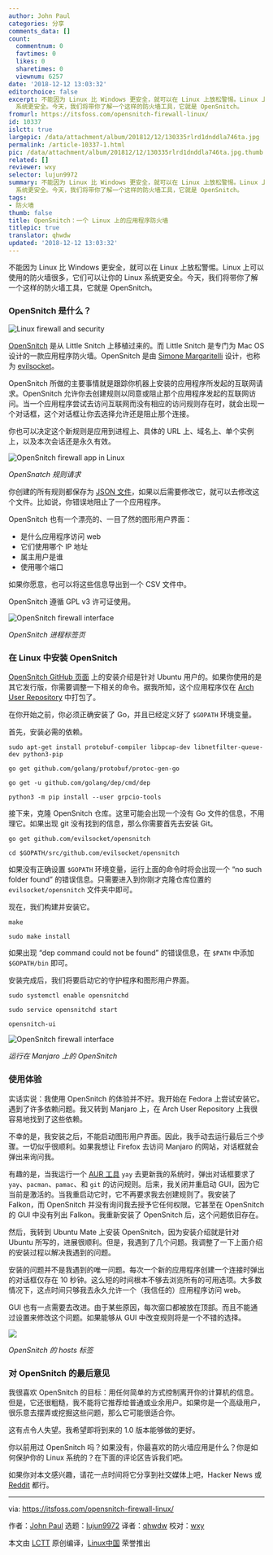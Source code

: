 ```yaml
---
author: John Paul
categories: 分享
comments_data: []
count:
  commentnum: 0
  favtimes: 0
  likes: 0
  sharetimes: 0
  viewnum: 6257
date: '2018-12-12 13:03:32'
editorchoice: false
excerpt: 不能因为 Linux 比 Windows 更安全，就可以在 Linux 上放松警惕。Linux 上可以使用的防火墙很多，它们可以让你的 Linux
  系统更安全。今天，我们将带你了解一个这样的防火墙工具，它就是 OpenSnitch。
fromurl: https://itsfoss.com/opensnitch-firewall-linux/
id: 10337
islctt: true
largepic: /data/attachment/album/201812/12/130335rlrd1dnddla746ta.jpg
permalink: /article-10337-1.html
pic: /data/attachment/album/201812/12/130335rlrd1dnddla746ta.jpg.thumb.jpg
related: []
reviewer: wxy
selector: lujun9972
summary: 不能因为 Linux 比 Windows 更安全，就可以在 Linux 上放松警惕。Linux 上可以使用的防火墙很多，它们可以让你的 Linux
  系统更安全。今天，我们将带你了解一个这样的防火墙工具，它就是 OpenSnitch。
tags:
- 防火墙
thumb: false
title: OpenSnitch：一个 Linux 上的应用程序防火墙
titlepic: true
translator: qhwdw
updated: '2018-12-12 13:03:32'
---
```


不能因为 Linux 比 Windows 更安全，就可以在 Linux 上放松警惕。Linux 上可以使用的防火墙很多，它们可以让你的 Linux 系统更安全。今天，我们将带你了解一个这样的防火墙工具，它就是 OpenSnitch。


### OpenSnitch 是什么？


![Linux firewall and security](/data/attachment/album/201812/12/130335rlrd1dnddla746ta.jpg)


[OpenSnitch](https://www.opensnitch.io/) 是从 Little Snitch 上移植过来的。而 Little Snitch 是专门为 Mac OS 设计的一款应用程序防火墙。OpenSnitch 是由 [Simone Margaritelli](https://github.com/evilsocket) 设计，也称为 [evilsocket](https://twitter.com/evilsocket)。


OpenSnitch 所做的主要事情就是跟踪你机器上安装的应用程序所发起的互联网请求。OpenSnitch 允许你去创建规则以同意或阻止那个应用程序发起的互联网访问。当一个应用程序尝试去访问互联网而没有相应的访问规则存在时，就会出现一个对话框，这个对话框让你去选择允许还是阻止那个连接。


你也可以决定这个新规则是应用到进程上、具体的 URL 上、域名上、单个实例上，以及本次会话还是永久有效。


![OpenSnitch firewall app in Linux](/data/attachment/album/201812/12/130341i3xyfxamj3x4xjzk.jpg)


*OpenSnatch 规则请求*


你创建的所有规则都保存为 [JSON 文件](https://www.json.org/)，如果以后需要修改它，就可以去修改这个文件。比如说，你错误地阻止了一个应用程序。


OpenSnitch 也有一个漂亮的、一目了然的图形用户界面：


* 是什么应用程序访问 web
* 它们使用哪个 IP 地址
* 属主用户是谁
* 使用哪个端口


如果你愿意，也可以将这些信息导出到一个 CSV 文件中。


OpenSnitch 遵循 GPL v3 许可证使用。


![OpenSnitch firewall interface](/data/attachment/album/201812/12/130342w9prrz4jzgehhti7.jpg)


*OpenSnitch 进程标签页*


### 在 Linux 中安装 OpenSnitch


[OpenSnitch GitHub 页面](https://github.com/evilsocket/opensnitch) 上的安装介绍是针对 Ubuntu 用户的。如果你使用的是其它发行版，你需要调整一下相关的命令。据我所知，这个应用程序仅在 [Arch User Repository](https://aur.archlinux.org/packages/opensnitch-git) 中打包了。


在你开始之前，你必须正确安装了 Go，并且已经定义好了 `$GOPATH` 环境变量。


首先，安装必需的依赖。



```
sudo apt-get install protobuf-compiler libpcap-dev libnetfilter-queue-dev python3-pip

go get github.com/golang/protobuf/protoc-gen-go

go get -u github.com/golang/dep/cmd/dep

python3 -m pip install --user grpcio-tools
```

接下来，克隆 OpenSnitch 仓库。这里可能会出现一个没有 Go 文件的信息，不用理它。如果出现 git 没有找到的信息，那么你需要首先去安装 Git。



```
go get github.com/evilsocket/opensnitch

cd $GOPATH/src/github.com/evilsocket/opensnitch
```

如果没有正确设置 `$GOPATH` 环境变量，运行上面的命令时将会出现一个 “no such folder found” 的错误信息。只需要进入到你刚才克隆仓库位置的 `evilsocket/opensnitch` 文件夹中即可。


现在，我们构建并安装它。



```
make

sudo make install
```

如果出现 “dep command could not be found” 的错误信息，在 `$PATH` 中添加 `$GOPATH/bin` 即可。


安装完成后，我们将要启动它的守护程序和图形用户界面。



```
sudo systemctl enable opensnitchd

sudo service opensnitchd start

opensnitch-ui
```

![OpenSnitch firewall interface](/data/attachment/album/201812/12/130347q9zuwprz9ugu6peg.jpg)


*运行在 Manjaro 上的 OpenSnitch*


### 使用体验


实话实说：我使用 OpenSnitch 的体验并不好。我开始在 Fedora 上尝试安装它。遇到了许多依赖问题。我又转到 Manjaro 上，在 Arch User Repository 上我很容易地找到了这些依赖。


不幸的是，我安装之后，不能启动图形用户界面。因此，我手动去运行最后三个步骤。一切似乎很顺利。如果我想让 Firefox 去访问 Manjaro 的网站，对话框就会弹出来询问我。


有趣的是，当我运行一个 [AUR 工具](https://itsfoss.com/best-aur-helpers/) `yay` 去更新我的系统时，弹出对话框要求了 `yay`、`pacman`、`pamac`、和 `git` 的访问规则。后来，我关闭并重启动 GUI，因为它当前是激活的。当我重启动它时，它不再要求我去创建规则了。我安装了 Falkon，而 OpenSnitch 并没有询问我去授予它任何权限。它甚至在 OpenSnitch 的 GUI 中没有列出 Falkon。我重新安装了 OpenSnitch 后，这个问题依旧存在。


然后，我转到 Ubuntu Mate 上安装 OpenSnitch，因为安装介绍就是针对 Ubuntu 所写的，进展很顺利。但是，我遇到了几个问题。我调整了一下上面介绍的安装过程以解决我遇到的问题。


安装的问题并不是我遇到的唯一问题。每次一个新的应用程序创建一个连接时弹出的对话框仅存在 10 秒钟。这么短的时间根本不够去浏览所有的可用选项。大多数情况下，这点时间只够我去永久允许一个（我信任的）应用程序访问 web。


GUI 也有一点需要去改进。由于某些原因，每次窗口都被放在顶部。而且不能通过设置来修改这个问题。如果能够从 GUI 中改变规则将是一个不错的选择。


![](/data/attachment/album/201812/12/130349lzaqvsdddq49oznv.jpg)


*OpenSnitch 的 hosts 标签*


### 对 OpenSnitch 的最后意见


我很喜欢 OpenSnitch 的目标：用任何简单的方式控制离开你的计算机的信息。但是，它还很粗糙，我不能将它推荐给普通或业余用户。如果你是一个高级用户，很乐意去摆弄或挖掘这些问题，那么它可能很适合你。


这有点令人失望。我希望即将到来的 1.0 版本能够做的更好。


你以前用过 OpenSnitch 吗？如果没有，你最喜欢的防火墙应用是什么？你是如何保护你的 Linux 系统的？在下面的评论区告诉我们吧。


如果你对本文感兴趣，请花一点时间将它分享到社交媒体上吧，Hacker News 或 [Reddit](http://reddit.com/r/linuxusersgroup) 都行。




---


via: <https://itsfoss.com/opensnitch-firewall-linux/>


作者：[John Paul](https://itsfoss.com/author/john/) 选题：[lujun9972](https://github.com/lujun9972) 译者：[qhwdw](https://github.com/qhwdw) 校对：[wxy](https://github.com/wxy)


本文由 [LCTT](https://github.com/LCTT/TranslateProject) 原创编译，[Linux中国](https://linux.cn/) 荣誉推出